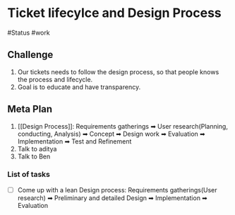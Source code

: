 
# Ticket lifecylce and Design Process
 #Status #work

## Challenge

1. Our tickets needs to follow the design process, so that people knows the process and lifecycle.
2. Goal is to educate and have transparency.
    
## Meta Plan

1.  [[Design Process]]: Requirements gatherings ➡ User research(Planning, conducting, Analysis) ➡ Concept ➡ Design work ➡ Evaluation ➡ Implementation ➡ Test and Refinement
2. Talk to aditya
3. Talk to Ben

### List of tasks
- [ ] Come up with a lean Design process: Requirements gatherings(User research) ➡ Preliminary and detailed Design  ➡ Implementation ➡ Evaluation
